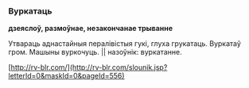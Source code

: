 ### Вуркатаць
**дзеяслоў, размоўнае, незакончанае трыванне**

Утвараць аднастайныя пералівістыя гукі, глуха грукатаць. Вуркатаў гром. Машыны вуркочуць. || назоўнік: вуркатанне.

<a rel="author">[http://rv-blr.com/](http://rv-blr.com/slounik.jsp?letterId=0&maskId=0&pageId=556)</a>
